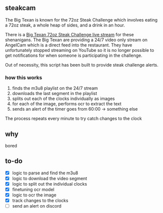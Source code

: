 ## steakcam

The Big Texan is known for the 72oz Steak Challenge which involves eating a 72oz steak, a whole heap of sides, and a drink in an hour.

There is a [Big Texan 72oz Steak Challenge live stream](https://www.bigtexan.com/live-stream/) for these shenanigans. The Big Texan are providing a 24/7 video only stream on AngelCam which is a direct feed into the restaurant. They have unfortunately stopped streaming on YouTube so it is no longer possible to get notifications for when someone is participating in the challenge. 

Out of necessity, this script has been built to provide steak challenge alerts. 

### how this works

1. finds the m3u8 playlist on the 24/7 stream
2. downloads the last segment in the playlist
3. splits out each of the clocks individually as images
4. for each of the image, performs ocr to extract the text
5. sends an alert of the timer goes from 60:00 -> something else

The process repeats every minute to try catch changes to the clock

## why

bored

## to-do

- [x] logic to parse and find the m3u8
- [x] logic to download the video segment
- [x] logic to split out the individual clocks
- [x] finetuning ocr model
- [x] logic to ocr the image
- [x] track changes to the clocks
- [ ] send an alert on discord
